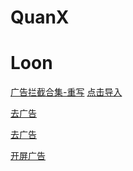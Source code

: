 # QuanX 

# Loon

[广告拦截合集-重写](https://raw.githubusercontent.com/fmz200/wool_scripts/main/QuantumultX/rewrite/chongxie.txt) [点击导入](https://www.nsloon.com/openloon/import?plugin=https://raw.githubusercontent.com/fmz200/wool_scripts/main/QuantumultX/rewrite/chongxie.txt)

[去广告](https://github.com/fmz200/wool_scripts/raw/main/QuantumultX/rewrite/cleanup.snippet)

[去广告](https://raw.githubusercontent.com/deezertidal/private/master/plugallery/AdBlock.plugin)

[开屏广告](https://gitlab.com/lodepuly/vpn_tool/-/raw/main/Tool/Loon/Plugin/Remove_splash_screen_ads.plugin)
